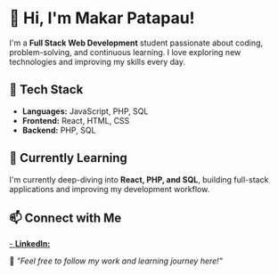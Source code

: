 # 👋 Hi, I'm Makar Patapau!

I'm a **Full Stack Web Development** student passionate about coding, problem-solving, and continuous learning. I love exploring new technologies and improving my skills every day.

## 🚀 Tech Stack

- **Languages:** JavaScript, PHP, SQL
- **Frontend:** React, HTML, CSS
- **Backend:** PHP, SQL

## 🌱 Currently Learning

I'm currently deep-diving into **React, PHP, and SQL**, building full-stack applications and improving my development workflow.

## 📫 Connect with Me

[- **LinkedIn:**](https://fi.linkedin.com/in/makar-patapau-647618153)

🔎 _"Feel free to follow my work and learning journey here!"_
